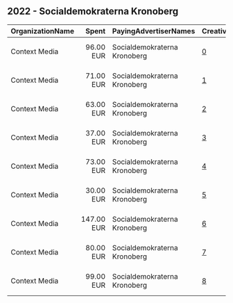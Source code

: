 ## 2022 - Socialdemokraterna Kronoberg 
|OrganizationName|Spent|PayingAdvertiserNames|CreativeUrls|Impressions|Genders|AgeBrackets|CountryCodes|BillingAddresses|CandidateBallotInformation|
|:---|---:|:---|:---|---:|:---|:---|:---|:---|:---|
|Context Media|96.00 EUR|Socialdemokraterna Kronoberg|[0](https://www.snap.com/political-ads/asset/80d2ebe3336a4cd5b6ab4a31020a9ab33d295d15a1710fe4e597fbe9c6460cb0?mediaType=mp4)|13,973|FEMALE|20-49|sweden|"Västra Norrlandsgatan 7 ,UMEÅ,90327,SE"|Socialdemokraterna Kronoberg|
|Context Media|71.00 EUR|Socialdemokraterna Kronoberg|[1](https://www.snap.com/political-ads/asset/26f94349f421a17225417b01fa6be31c54cd50f5372325fbd1c5e2ca6299d9e7?mediaType=mp4)|16,473||17+|sweden|"Västra Norrlandsgatan 7 ,UMEÅ,90327,SE"|Socialdemokraterna Kronoberg|
|Context Media|63.00 EUR|Socialdemokraterna Kronoberg|[2](https://www.snap.com/political-ads/asset/045c676b2eb8b4ba73fc488019966e1b038abdfe6ed4156f56128126a3e08c92?mediaType=mp4)|8,994||17+|sweden|"Västra Norrlandsgatan 7 ,UMEÅ,90327,SE"|Socialdemokraterna Kronoberg|
|Context Media|37.00 EUR|Socialdemokraterna Kronoberg|[3](https://www.snap.com/political-ads/asset/26f94349f421a17225417b01fa6be31c54cd50f5372325fbd1c5e2ca6299d9e7?mediaType=mp4)|5,137||17+|sweden|"Västra Norrlandsgatan 7 ,UMEÅ,90327,SE"|Socialdemokraterna Kronoberg|
|Context Media|73.00 EUR|Socialdemokraterna Kronoberg|[4](https://www.snap.com/political-ads/asset/4f8ce1c44e0c09fcd835da9ef5280a11130c645c412b30637dd69f09cb0ba8cd?mediaType=mp4)|11,611|FEMALE|20-49|sweden|"Västra Norrlandsgatan 7 ,UMEÅ,90327,SE"|Socialdemokraterna Kronoberg|
|Context Media|30.00 EUR|Socialdemokraterna Kronoberg|[5](https://www.snap.com/political-ads/asset/efe46b7136ad0e495a94738233da932fa47ae71058cbf3399e8636f64cd939c3?mediaType=mp4)|5,199|FEMALE|20-49|sweden|"Västra Norrlandsgatan 7 ,UMEÅ,90327,SE"|Socialdemokraterna Kronoberg|
|Context Media|147.00 EUR|Socialdemokraterna Kronoberg|[6](https://www.snap.com/political-ads/asset/045c676b2eb8b4ba73fc488019966e1b038abdfe6ed4156f56128126a3e08c92?mediaType=mp4)|29,561||17+|sweden|"Västra Norrlandsgatan 7 ,UMEÅ,90327,SE"|Socialdemokraterna Kronoberg|
|Context Media|80.00 EUR|Socialdemokraterna Kronoberg|[7](https://www.snap.com/political-ads/asset/26f94349f421a17225417b01fa6be31c54cd50f5372325fbd1c5e2ca6299d9e7?mediaType=mp4)|15,274||17+|sweden|"Västra Norrlandsgatan 7 ,UMEÅ,90327,SE"|Socialdemokraterna Kronoberg|
|Context Media|99.00 EUR|Socialdemokraterna Kronoberg|[8](https://www.snap.com/political-ads/asset/26f94349f421a17225417b01fa6be31c54cd50f5372325fbd1c5e2ca6299d9e7?mediaType=mp4)|14,199||17+|sweden|"Västra Norrlandsgatan 7 ,UMEÅ,90327,SE"|Socialdemokraterna Kronoberg|

